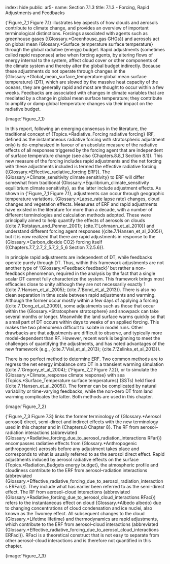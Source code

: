 index: hide
public: ar5-
name: Section 7.1.3
title: 7.1.3 - Forcing, Rapid Adjustments and Feedbacks

{'Figure_7_1 Figure 7.1} illustrates key aspects of how clouds and aerosols contribute to climate change, and provides an overview of important terminological distinctions. Forcings associated with agents such as greenhouse gases ({Glossary.*Greenhouse_gas GHGs}) and aerosols act on global mean {Glossary.*Surface_temperature surface temperature} through the global radiative (energy) budget. Rapid adjustments (sometimes called rapid responses) arise when forcing agents, by altering flows of energy internal to the system, affect cloud cover or other components of the climate system and thereby alter the global budget indirectly. Because these adjustments do not operate through changes in the {Glossary.*Global_mean_surface_temperature global mean surface temperature} (DT), which are slowed by the massive heat capacity of the oceans, they are generally rapid and most are thought to occur within a few weeks. Feedbacks are associated with changes in climate variables that are mediated by a change in global mean surface temperature; they contribute to amplify or damp global temperature changes via their impact on the radiative budget.

{image:'Figure_7_1}

In this report, following an emerging consensus in the literature, the traditional concept of {Topics.*Radiative_Forcing radiative forcing} (RF, defined as the instantaneous radiative forcing with stratospheric adjustment only) is de-emphasized in favour of an absolute measure of the radiative effects of all responses triggered by the forcing agent that are independent of surface temperature change (see also {Chapters.8.8_1 Section 8.1}). This new measure of the forcing includes rapid adjustments and the net forcing with these adjustments included is termed the effective radiative forcing ({Glossary.*Effective_radiative_forcing ERF}). The {Glossary.*Climate_sensitivity climate sensitivity} to ERF will differ somewhat from traditional {Glossary.*Equilibrium_climate_sensitivity equilibrium climate sensitivity}, as the latter include adjustment effects. As shown in {'Figure_7_1 Figure 7.1}, adjustments can occur through geographic temperature variations, {Glossary.*Lapse_rate lapse rate} changes, cloud changes and vegetation effects. Measures of ERF and rapid adjustments have existed in the literature for more than a decade, with a number of different terminologies and calculation methods adopted. These were principally aimed to help quantify the effects of aerosols on clouds ({cite.7.'Rotstayn_and_Penner_2001}; {cite.7.'Lohmann_et_al_2010}) and understand different forcing agent responses ({cite.7.'Hansen_et_al_2005}), but it is now realized that there are rapid adjustments in response to the {Glossary.*Carbon_dioxide CO2} forcing itself ({Chapters.7.7_2.7_2_5.7_2_5_6 Section 7.2.5.6}).

In principle rapid adjustments are independent of DT, while feedbacks operate purely through DT. Thus, within this framework adjustments are not another type of ‘{Glossary.*Feedback feedback}’ but rather a non-feedback phenomenon, required in the analysis by the fact that a single scalar DT cannot fully characterize the system. This framework brings most efficacies close to unity although they are not necessarily exactly 1 ({cite.7.'Hansen_et_al_2005}; {cite.7.'Bond_et_al_2013}). There is also no clean separation in time scale between rapid adjustments and warming. Although the former occur mostly within a few days of applying a forcing ({cite.7.'Dong_et_al_2009}), some adjustments such as those that occur within the {Glossary.*Stratosphere stratosphere} and snowpack can take several months or longer. Meanwhile the land surface warms quickly so that a small part of DT occurs within days to weeks of an applied forcing. This makes the two phenomena difficult to isolate in model runs. Other drawbacks are that adjustments are difficult to observe, and typically more model-dependent than RF. However, recent work is beginning to meet the challenges of quantifying the adjustments, and has noted advantages of the new framework (e.g., {cite.7.'Vial_et_al_2013}; {cite.7.'Zelinka_et_al_2013}).

There is no perfect method to determine ERF. Two common methods are to regress the net energy imbalance onto DT in a transient warming simulation ({cite.7.'Gregory_et_al_2004}; {'Figure_7_2 Figure 7.2}), or to simulate the {Glossary.*Climate_response climate response} with sea {Topics.*Surface_Temperature surface temperatures} (SSTs) held fixed ({cite.7.'Hansen_et_al_2005}). The former can be complicated by natural variability or time-varying feedbacks, while the non-zero DT from land warming complicates the latter. Both methods are used in this chapter.

{image:'Figure_7_2}

{'Figure_7_3 Figure 7.3} links the former terminology of {Glossary.*Aerosol aerosol} direct, semi-direct and indirect effects with the new terminology used in this chapter and in {Chapters.8 Chapter 8}. The RF from aerosol–radiation interactions (abbreviated {Glossary.*Radiative_forcing_due_to_aerosol_radiation_interactions RFari}) encompasses radiative effects from {Glossary.*Anthropogenic anthropogenic} aerosols before any adjustment takes place and corresponds to what is usually referred to as the aerosol direct effect. Rapid adjustments induced by aerosol radiative effects on the surface {Topics.*Radiation_Budgets energy budget}, the atmospheric profile and cloudiness contribute to the ERF from aerosol–radiation interactions (abbreviated {Glossary.*Effective_radiative_forcing_due_to_aerosol_radiation_interactions ERFari}). They include what has earlier been referred to as the semi-direct effect. The RF from aerosol–cloud interactions (abbreviated {Glossary.*Radiative_forcing_due_to_aerosol_cloud_interactions RFaci}) refers to the instantaneous effect on cloud {Glossary.*Albedo albedo} due to changing concentrations of cloud condensation and ice nuclei, also known as the Twomey effect. All subsequent changes to the cloud {Glossary.*Lifetime lifetime} and thermodynamics are rapid adjustments, which contribute to the ERF from aerosol–cloud interactions (abbreviated {Glossary.*Effective_radiative_forcing_due_to_aerosol_cloud_interactions ERFaci}). RFaci is a theoretical construct that is not easy to separate from other aerosol–cloud interactions and is therefore not quantified in this chapter.

{image:'Figure_7_3}
